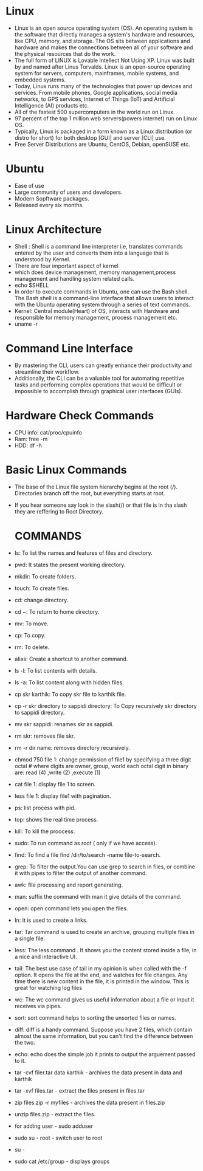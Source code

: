 # Linux #
- Linux is an open source operating system (OS). An operating system is the software that directly manages a system's hardware and resources, like CPU, memory, and storage. The OS sits between applications and hardware and makes the connections between all of your software and the physical resources that do the work.
- The full form of LINUX is Lovable Intellect Not Using XP. Linux was built by and named after Linus Torvalds. Linux is an open-source operating system for servers, computers, mainframes, mobile systems, and embedded systems.
- Today, Linux runs many of the technologies that power up devices and services. From mobile phones, Google applications, social media networks, to GPS services, Internet of Things (IoT) and Artificial Intelligence (AI) products etc.
- All of the fastest 500 supercomputers in the world run on Linux.
- 97 percent of the top 1 million web servers(powers internet) run on Linux OS.
- Typically, Linux is packaged in a form known as a Linux distribution (or distro for short) for both desktop [GUI] and server [CLI] use.
- Free Server Distributions are Ubuntu, CentOS, Debian, openSUSE etc.

# Ubuntu #
- Ease of use
- Large community of users and developers.
- Modern Sopftware packages.
- Released every six months.

# Linux Architecture #
- Shell : Shell is a command line interpreter i.e, translates commands entered by the user and converts them into a language that is understood by Kernel.
- There are four important aspect of kernel
- which does device management, memory management,process management and handling system related calls.
- echo $SHELL
- In order to execute commands in Ubuntu, one can use the Bash shell. The Bash shell is a command-line interface that allows users to interact with the Ubuntu operating system through a series of text commands.
- Kernel: Central module(Heart) of OS, interacts with Hardware and responsible for memory management, process management etc.
- uname -r

# Command Line Interface #
- By mastering the CLI, users can greatly enhance their productivity and streamline their workflow.
- Additionally, the CLI can be a valuable tool for automating repetitive tasks and performing complex operations that would be difficult or impossible to accomplish through graphical user interfaces (GUIs).

# Hardware Check Commands #
- CPU info: cat/proc/cpuinfo
- Ram: free -m
- HDD: df -h

# Basic Linux Commands #
- The base of the Linux file system hierarchy begins at the root (/). Directories branch off the root, but everything starts at root.
- If you hear someone say look in the slash(/) or that file is in tha slash they are reffering to Root Directory.

  # COMMANDS #
  
- ls: To list the names and features of files and directory.
- pwd: It states the present working directory.
- mkdir: To create folders.
- touch: To create files.
- cd: change directory.
- cd ~: To return to home directory.
- mv: To move.
- cp: To copy.
- rm: To delete.
- alias: Create a shortcut to another command.
- ls -l: To list contents with details.
- ls -a: To list content along with hidden files.
- cp skr karthik: To copy skr file to karthik file.
- cp -r skr directory to sappidi directory: To Copy recursively skr directory to sappidi directory.
- mv skr sappidi: renames skr as sappidi.
- rm skr: removes file skr.
- rm -r dir name: removes directory recursively.
- chmod 750 file 1: change permission of file1 by specifying a three digit octal # where digits are owner, group, world each octal digit in binary are: read (4) ,write (2) ,execute (1)
- cat file 1: display file 1 to screen.
- less file 1: display file1 with pagination.
- ps: list process with pid.
- top: shows the real time process.
- kill: To kill the proocess.
- sudo: To run command as root ( only if we have access).
- find: To find  a file find /dir/to/search -name file-to-search.
- grep: To filter the output.You can use grep to search in files, or combine it with pipes to filter the output of another command.
- awk: file processing and report generating.
- man: suffix the command with man it give details of the command.
- open: open command lets you open the files.
- ln: It is used to create a links.
- tar: Tar command is used to create an archive, grouping multiple files in a single file.
- less: The less command . It shows you the content stored inside a file, in a nice and interactive UI.
- tail: The best use case of tail in my opinion is when called with the -f option. It opens the file at the end, and watches for file changes. Any time there is new content in the file, it is printed in the window. This is great for watching log files
- wc: The wc command gives us useful information about a file or input it receives via pipes.
- sort: sort command helps to sorting the unsorted files or names.
- diff: diff is a handy command. Suppose you have 2 files, which contain almost the same information, but you can't find the difference between the two.
- echo: echo does the simple job it prints to output the arguement passed to it.
-  tar -cvf filer.tar data karthik - archives the data present in data and karthik
-  tar -xvf files.tar - extract the files present in files.tar
- zip files.zip -r myfiles - archives the data present in files.zip
- unzip files.zip - extract the files.
- for adding user - sudo adduser <username>
- sudo su - root - switch user to root
- su - <username>
- sudo cat /etc/group - displays groups

